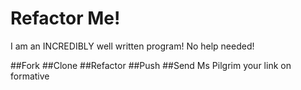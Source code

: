 # Refactor Me!
I am an INCREDIBLY well written program! No help needed!

##Fork
##Clone
##Refactor
##Push
##Send Ms Pilgrim your link on formative
